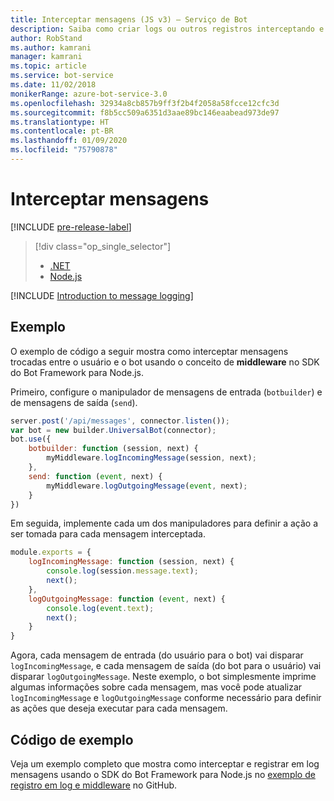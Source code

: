 ```yaml
---
title: Interceptar mensagens (JS v3) – Serviço de Bot
description: Saiba como criar logs ou outros registros interceptando e processando as trocas de informações usando o SDK do Bot Framework para Node.js.
author: RobStand
ms.author: kamrani
manager: kamrani
ms.topic: article
ms.service: bot-service
ms.date: 11/02/2018
monikerRange: azure-bot-service-3.0
ms.openlocfilehash: 32934a8cb857b9ff3f2b4f2058a58fcce12cfc3d
ms.sourcegitcommit: f8b5cc509a6351d3aae89bc146eaabead973de97
ms.translationtype: HT
ms.contentlocale: pt-BR
ms.lasthandoff: 01/09/2020
ms.locfileid: "75790878"
---
```

# <a name="intercept-messages"></a>Interceptar mensagens

[!INCLUDE [pre-release-label](../includes/pre-release-label-v3.md)]

> [!div class="op_single_selector"]
> - [.NET](../dotnet/bot-builder-dotnet-middleware.md)
> - [Node.js](../nodejs/bot-builder-nodejs-intercept-messages.md)

[!INCLUDE [Introduction to message logging](../includes/snippet-message-logging-intro.md)]

## <a name="example"></a>Exemplo

O exemplo de código a seguir mostra como interceptar mensagens trocadas entre o usuário e o bot usando o conceito de **middleware** no SDK do Bot Framework para Node.js. 

Primeiro, configure o manipulador de mensagens de entrada (`botbuilder`) e de mensagens de saída (`send`).

```javascript
server.post('/api/messages', connector.listen());
var bot = new builder.UniversalBot(connector);
bot.use({
    botbuilder: function (session, next) {
        myMiddleware.logIncomingMessage(session, next);
    },
    send: function (event, next) {
        myMiddleware.logOutgoingMessage(event, next);
    }
})
```

Em seguida, implemente cada um dos manipuladores para definir a ação a ser tomada para cada mensagem interceptada.

```javascript
module.exports = {
    logIncomingMessage: function (session, next) {
        console.log(session.message.text);
        next();
    },
    logOutgoingMessage: function (event, next) {
        console.log(event.text);
        next();
    }
}
```

Agora, cada mensagem de entrada (do usuário para o bot) vai disparar `logIncomingMessage`, e cada mensagem de saída (do bot para o usuário) vai disparar `logOutgoingMessage`.
Neste exemplo, o bot simplesmente imprime algumas informações sobre cada mensagem, mas você pode atualizar `logIncomingMessage` e `logOutgoingMessage` conforme necessário para definir as ações que deseja executar para cada mensagem. 

## <a name="sample-code"></a>Código de exemplo

Veja um exemplo completo que mostra como interceptar e registrar em log mensagens usando o SDK do Bot Framework para Node.js no <a href="https://aka.ms/v3-js-capability-middlewareLogging" target="_blank">exemplo de registro em log e middleware</a> no GitHub.
